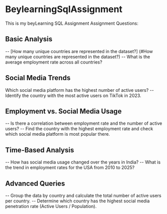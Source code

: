 # BeylearningSqlAssignment
This is my beyLearning SQL Assignment
Assignment Questions:

## Basic Analysis
 -- [How many unique countries are represented in the dataset?] (#How many unique countries are represented in the dataset?)
-- What is the average employment rate across all countries? 


## Social Media Trends 
Which social media platform has the highest number of active users? 
-- Identify the country with the most active users on TikTok in 2023. 


## Employment vs. Social Media Usage 
-- Is there a correlation between employment rate and the number of active users? 
-- Find the country with the highest employment rate and check which social media platform is most popular there. 


## Time-Based Analysis
-- How has social media usage changed over the years in India?
-- What is the trend in employment rates for the USA from 2010 to 2025? 


## Advanced Queries
-- Group the data by country and calculate the total number of active users per country. 
-- Determine which country has the highest social media penetration rate (Active Users / Population). 
